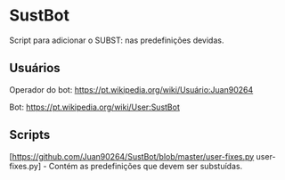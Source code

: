 # SustBot

Script para adicionar o SUBST: nas predefinições devidas.

## Usuários

Operador do bot: https://pt.wikipedia.org/wiki/Usuário:Juan90264

Bot: https://pt.wikipedia.org/wiki/User:SustBot

## Scripts

[https://github.com/Juan90264/SustBot/blob/master/user-fixes.py user-fixes.py] - Contém as predefinições que devem ser substuídas.
